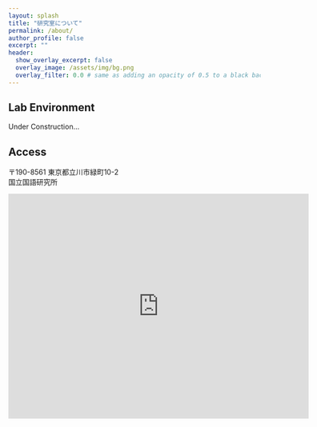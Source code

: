 ```yaml
---
layout: splash
title: "研究室について"
permalink: /about/
author_profile: false
excerpt: ""
header:
  show_overlay_excerpt: false
  overlay_image: /assets/img/bg.png
  overlay_filter: 0.0 # same as adding an opacity of 0.5 to a black background
---
```


## Lab Environment

Under Construction...


## Access
〒190-8561 東京都立川市緑町10-2  
国立国語研究所

<iframe
  src="https://www.google.com/maps/embed?pb=!1m18!1m12!1m3!1d3239.6194253302824!2d139.40735807740808!3d35.71098182833649!2m3!1f0!2f0!3f0!3m2!1i1024!2i768!4f13.1!3m3!1m2!1s0x6018e10973e01e37%3A0x5035122de1a7d841!2z5Zu956uL5Zu96Kqe56CU56m25omA!5e0!3m2!1sja!2sjp!4v1744525653713!5m2!1sja!2sjp"
  width="600" height="450" style="border:0;" allowfullscreen="" loading="lazy"
  referrerpolicy="no-referrer-when-downgrade"></iframe>